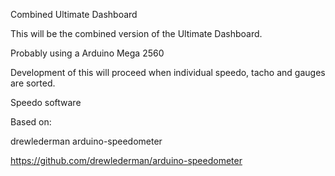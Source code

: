 Combined Ultimate Dashboard

This will be the combined version of the Ultimate Dashboard.

Probably using a Arduino Mega 2560

Development of this will proceed when individual speedo, tacho and gauges are sorted.

Speedo software

Based on:

drewlederman arduino-speedometer

https://github.com/drewlederman/arduino-speedometer



